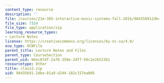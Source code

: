 ```yaml
---
content_type: resource
description: ''
file: /courses/21m-385-interactive-music-systems-fall-2016/984356912dbe81a9d244182c157ea005_class2.zip
file_size: 7314
file_type: application/zip
learning_resource_types:
- Lecture Notes
license: https://creativecommons.org/licenses/by-nc-sa/4.0/
ocw_type: OCWFile
parent_title: Lecture Notes and Files
parent_type: CourseSection
parent_uid: 66ec87df-2a76-358e-2dff-09c2e2b52361
resourcetype: Other
title: class2.zip
uid: 98435691-2dbe-81a9-d244-182c157ea005
---
```

